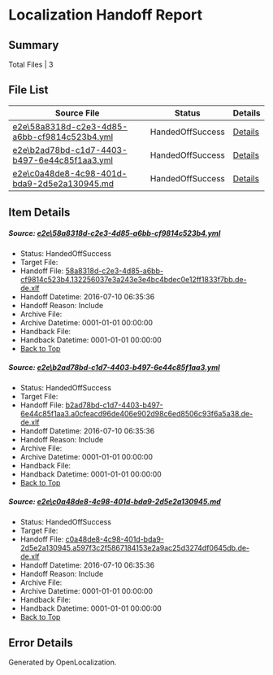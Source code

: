 # <a name='report-top'></a> Localization Handoff Report

## Summary
 Total Files | 3

## File List
 Source File | Status | Details 
 ----------- | ------ | ------- 
 [e2e\58a8318d-c2e3-4d85-a6bb-cf9814c523b4.yml](https://github.com/OpenLocalizationTestOrg/oltest/blob/7517aae259b5c5f1d6a6858e84cd8c002a01c6e0/e2e/58a8318d-c2e3-4d85-a6bb-cf9814c523b4.yml) | HandedOffSuccess | [Details](#44c7673c35001d77ec84ca93fb7eaaf4ee44c5d92)
 [e2e\b2ad78bd-c1d7-4403-b497-6e44c85f1aa3.yml](https://github.com/OpenLocalizationTestOrg/oltest/blob/7517aae259b5c5f1d6a6858e84cd8c002a01c6e0/e2e/b2ad78bd-c1d7-4403-b497-6e44c85f1aa3.yml) | HandedOffSuccess | [Details](#78083ec8c6effd399ba5ac5ea57d50fad1fd76ee5)
 [e2e\c0a48de8-4c98-401d-bda9-2d5e2a130945.md](https://github.com/OpenLocalizationTestOrg/oltest/blob/7517aae259b5c5f1d6a6858e84cd8c002a01c6e0/e2e/c0a48de8-4c98-401d-bda9-2d5e2a130945.md) | HandedOffSuccess | [Details](#c4a35a4c3b3275507c8f5ecd79c6ad4233491d166)

## Item Details
##### <a name='44c7673c35001d77ec84ca93fb7eaaf4ee44c5d92'></a> Source: [e2e\58a8318d-c2e3-4d85-a6bb-cf9814c523b4.yml](https://github.com/OpenLocalizationTestOrg/oltest/blob/7517aae259b5c5f1d6a6858e84cd8c002a01c6e0/e2e/58a8318d-c2e3-4d85-a6bb-cf9814c523b4.yml)
* Status: HandedOffSuccess
* Target File: 
* Handoff File: [58a8318d-c2e3-4d85-a6bb-cf9814c523b4.132256037e3a243e3e4bc4bdec0e12ff1833f7bb.de-de.xlf](https://github.com/OpenLocalizationTestOrg/olhandoff-e2e/blob/d6c7b9c87ec5fe1403e977f7351c760ad08fa54f/ol-handoff/OpenLocalizationTestOrg/oltest-dede-fly/ci/ht/58a8318d-c2e3-4d85-a6bb-cf9814c523b4.132256037e3a243e3e4bc4bdec0e12ff1833f7bb.de-de.xlf)
* Handoff Datetime: 2016-07-10 06:35:36
* Handoff Reason: Include
* Archive File: 
* Archive Datetime: 0001-01-01 00:00:00
* Handback File: 
* Handback Datetime: 0001-01-01 00:00:00
* [Back to Top](#report-top)

##### <a name='78083ec8c6effd399ba5ac5ea57d50fad1fd76ee5'></a> Source: [e2e\b2ad78bd-c1d7-4403-b497-6e44c85f1aa3.yml](https://github.com/OpenLocalizationTestOrg/oltest/blob/7517aae259b5c5f1d6a6858e84cd8c002a01c6e0/e2e/b2ad78bd-c1d7-4403-b497-6e44c85f1aa3.yml)
* Status: HandedOffSuccess
* Target File: 
* Handoff File: [b2ad78bd-c1d7-4403-b497-6e44c85f1aa3.a0cfeacd96de406e902d98c6ed8506c93f6a5a38.de-de.xlf](https://github.com/OpenLocalizationTestOrg/olhandoff-e2e/blob/d6c7b9c87ec5fe1403e977f7351c760ad08fa54f/ol-handoff/OpenLocalizationTestOrg/oltest-dede-fly/ci/ht/b2ad78bd-c1d7-4403-b497-6e44c85f1aa3.a0cfeacd96de406e902d98c6ed8506c93f6a5a38.de-de.xlf)
* Handoff Datetime: 2016-07-10 06:35:36
* Handoff Reason: Include
* Archive File: 
* Archive Datetime: 0001-01-01 00:00:00
* Handback File: 
* Handback Datetime: 0001-01-01 00:00:00
* [Back to Top](#report-top)

##### <a name='c4a35a4c3b3275507c8f5ecd79c6ad4233491d166'></a> Source: [e2e\c0a48de8-4c98-401d-bda9-2d5e2a130945.md](https://github.com/OpenLocalizationTestOrg/oltest/blob/7517aae259b5c5f1d6a6858e84cd8c002a01c6e0/e2e/c0a48de8-4c98-401d-bda9-2d5e2a130945.md)
* Status: HandedOffSuccess
* Target File: 
* Handoff File: [c0a48de8-4c98-401d-bda9-2d5e2a130945.a597f3c2f5867184153e2a9ac25d3274df0645db.de-de.xlf](https://github.com/OpenLocalizationTestOrg/olhandoff-e2e/blob/d6c7b9c87ec5fe1403e977f7351c760ad08fa54f/ol-handoff/OpenLocalizationTestOrg/oltest-dede-fly/ci/ht/c0a48de8-4c98-401d-bda9-2d5e2a130945.a597f3c2f5867184153e2a9ac25d3274df0645db.de-de.xlf)
* Handoff Datetime: 2016-07-10 06:35:36
* Handoff Reason: Include
* Archive File: 
* Archive Datetime: 0001-01-01 00:00:00
* Handback File: 
* Handback Datetime: 0001-01-01 00:00:00
* [Back to Top](#report-top)


## Error Details

Generated by OpenLocalization.
